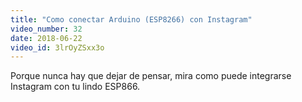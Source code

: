 ```yaml
---
title: "Como conectar Arduino (ESP8266) con Instagram"
video_number: 32
date: 2018-06-22
video_id: 3lrOyZSxx3o
---
```

Porque nunca hay que dejar de pensar, mira como puede integrarse Instagram con tu lindo ESP866.
